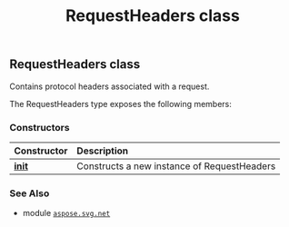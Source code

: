 ﻿---
title: RequestHeaders class
second_title: Aspose.SVG for Python via .NET API References
description: 
type: docs
weight: 130
url: /python-net/aspose.svg.net/requestheaders/
is_root: false
---

## RequestHeaders class

Contains protocol headers associated with a request.



The RequestHeaders type exposes the following members:

### Constructors
| Constructor | Description |
| :- | :- |
| [__init__](/svg/python-net/aspose.svg.net/requestheaders/__init__/#) | Constructs a new instance of RequestHeaders |



### See Also
* module [`aspose.svg.net`](..)
